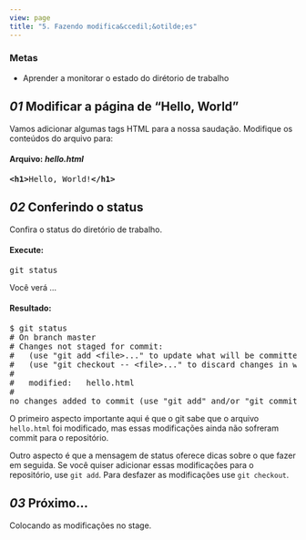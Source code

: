 ```yaml
---
view: page
title: "5. Fazendo modifica&ccedil;&otilde;es"
---
```


<h3>Metas</h3>

<ul><li>Aprender a monitorar o estado do dir&eacute;torio de trabalho</li></ul>

<h2><em>01</em> Modificar a p&aacute;gina de “Hello, World”</h2>

<p>Vamos adicionar algumas tags HTML para a nossa sauda&ccedil;&atilde;o. Modifique os conte&uacute;dos do arquivo para:</p>

<h4 class="h4-pre">Arquivo: <em>hello.html</em></h4>

<pre class="file"><strong>&lt;h1&gt;</strong>Hello, World!<strong>&lt;/h1&gt;</strong></pre>

<h2><em>02</em> Conferindo o status</h2>

<p>Confira o status do diret&oacute;rio de trabalho.</p>

<h4 class="h4-pre">Execute:</h4>

<pre class="instructions">git status</pre>

<p>Voc&ecirc; ver&aacute; &#8230;</p>

<h4 class="h4-pre">Resultado:</h4>

<pre class="sample">$ git status
# On branch master
# Changes not staged for commit:
#   (use "git add &lt;file&gt;..." to update what will be committed)
#   (use "git checkout -- &lt;file&gt;..." to discard changes in working directory)
#
#	modified:   hello.html
#
no changes added to commit (use "git add" and/or "git commit -a")</pre>

<p>O primeiro aspecto importante aqui &eacute; que o git sabe que o arquivo <code>hello.html</code> foi modificado, mas essas modifica&ccedil;&otilde;es ainda n&atilde;o sofreram commit para o reposit&oacute;rio.</p>

<p>Outro aspecto &eacute; que a mensagem de status oferece dicas sobre o que fazer em seguida. Se voc&ecirc; quiser adicionar essas modifica&ccedil;&otilde;es para o reposit&oacute;rio, use <code>git add</code>. Para desfazer as modifica&ccedil;&otilde;es use <code>git checkout</code>.</p>

<h2><em>03</em> Pr&oacute;ximo...</h2>

<p>Colocando as modifica&ccedil;&otilde;es no stage.</p>
